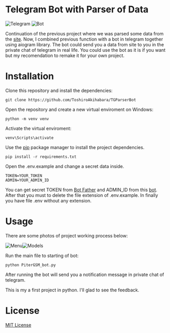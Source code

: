 # Telegram Bot with Parser of Data

![Telegram](https://github.com/ToshiroAkihabara/icons/blob/main/telegram_icon-icons.com_72055%20(1).png)
![Bot](https://github.com/ToshiroAkihabara/icons/blob/main/user_bot_robot_icon_146900.png)

Continuation of the previous project where we was parsed some data from the [site](https://pitergsm.ru/). 
Now, I combined previous function with a bot in telegram together using aiogram library. 
The bot could send you a data from site to you in the private chat of telegram in real life. 
You could use the bot as it is if you want but my recomendation to remake it for your own project.


# Installation

Clone this repository and install the dependencies:
```
git clone https://github.com/ToshiroAkihabara/TGParserBot
```
Open the repository and create a new virtual enviroment on Windows:
```
python -m venv venv
```
Activate the virtual enviroment:
```
venv\Scripts\activate
```
Use the [pip](https://pip.pypa.io/en/stable/) package manager to install the project dependencies.
```
pip install -r requirements.txt
```
Open the .env.example and change a secret data inside. 
```
TOKEN=YOUR_TOKEN
ADMIN=YOUR_ADMIN_ID
```
You can get secret TOKEN from [Bot Father](https://t.me/bote_father) and ADMIN_ID from this [bot](https://t.me/username_to_id_bot).
After that you must to delete the file extension of .env.example. In finally you have file .env without any extension. 

# Usage
There are some photos of project working process below:

![Menu](https://github.com/ToshiroAkihabara/icons/blob/main/photos/menu.png)![Models](https://github.com/ToshiroAkihabara/icons/blob/main/photos/models.png)

Run the main file to starting of bot: 
```
python PiterGSM_bot.py
```
After running the bot will send you a notification message in private chat of telegram. 


This is my a first project in python. I'll glad to see the feedback.
# License

[MIT License](https://choosealicense.com/licenses/mit/)

